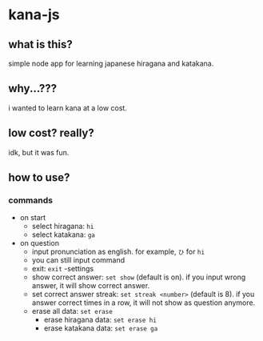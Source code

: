 # kana-js

## what is this?

simple node app for learning japanese hiragana and katakana.

## why...???

i wanted to learn kana at a low cost.

## low cost? really?

idk, but it was fun.

## how to use?

### commands

- on start
    - select hiragana: `hi`
    - select katakana: `ga`
- on question
  - input pronunciation as english. for example, `ひ` for `hi`
  - you can still input command
  - exit: `exit`
-settings
  - show correct answer: `set show` (default is on). if you input wrong answer, it will show correct answer.
  - set correct answer streak: `set streak <number>` (default is 8). if you answer correct <number> times in a row, it will not show as question anymore.
  - erase all data: `set erase`
    - erase hiragana data: `set erase hi`
    - erase katakana data: `set erase ga`
